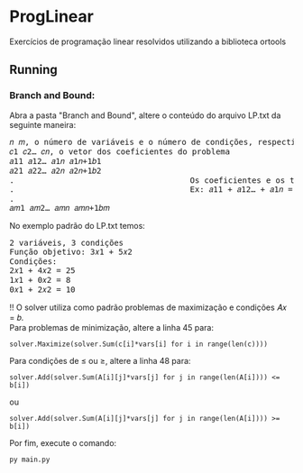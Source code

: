 # ProgLinear
Exercícios de programação linear resolvidos utilizando a biblioteca ortools

## Running

### Branch and Bound:

Abra a pasta "Branch and Bound", altere o conteúdo do arquivo LP.txt da seguinte maneira:
<pre>
𝑛 𝑚, o número de variáveis e o número de condições, respectivamente
𝑐1 𝑐2… 𝑐𝑛, o vetor dos coeficientes do problema
𝑎11 𝑎12… 𝑎1𝑛 𝑎1𝑛+1𝑏1
𝑎21 𝑎22… 𝑎2𝑛 𝑎2𝑛+1𝑏2
.                                     Os coeficientes e os termos independentes das condições
.                                     Ex: 𝑎11 + 𝑎12… + 𝑎1𝑛 = 𝑎1𝑛+1𝑏1
.
𝑎𝑚1 𝑎𝑚2… 𝑎𝑚𝑛 𝑎𝑚𝑛+1𝑏𝑚
</pre>

No exemplo padrão do LP.txt temos:
<pre>
2 variáveis, 3 condições  
Função objetivo: 3𝑥1 + 5𝑥2
Condições:
2𝑥1 + 4𝑥2 = 25
1𝑥1 + 0𝑥2 = 8
0𝑥1 + 2𝑥2 = 10
</pre>

!! O solver utiliza como padrão problemas de maximização e condições 𝐴𝑥 = 𝑏.  
Para problemas de minimização, altere a linha 45 para:

    solver.Maximize(solver.Sum(c[i]*vars[i] for i in range(len(c))))
Para condições de ≤ ou ≥, altere a linha 48 para:

    solver.Add(solver.Sum(A[i][j]*vars[j] for j in range(len(A[i]))) <= b[i])
ou

    solver.Add(solver.Sum(A[i][j]*vars[j] for j in range(len(A[i]))) >= b[i])

Por fim, execute o comando:


    py main.py
